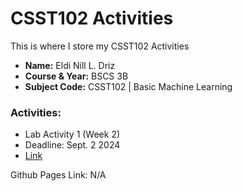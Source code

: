 # CSST102 Activities
This is where I store my CSST102 Activities
* **Name:** Eldi Nill L. Driz
* **Course & Year:** BSCS 3B
* **Subject Code:** CSST102 | Basic Machine Learning

### Activities:
* Lab Activity 1 (Week 2)
* Deadline: Sept. 2 2024
* [Link](https://github.com/Suzuki-Yuuto/CSST102_DRIZ/blob/main/Activities/Lab%20Activity%201.md)

Github Pages Link: N/A
